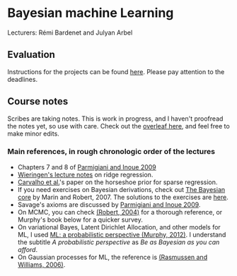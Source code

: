 # Bayesian machine Learning
Lecturers: Rémi Bardenet and Julyan Arbel

## Evaluation
Instructions for the projects can be found [here](projects/papers.pdf). Please pay attention to the deadlines.

## Course notes
Scribes are taking notes. This is work in progress, and I haven't proofread the notes yet, so use with care. Check out the [overleaf here](https://www.overleaf.com/7327431551dnysmcchtgtt), and feel free to make minor edits.

### Main references, in rough chronologic order of the lectures
* Chapters 7 and 8 of [Parmigiani and Inoue 2009](https://www.webdepot.umontreal.ca/Usagers/perronf/MonDepotPublic/stt2100/Decision_theory.pdf)
* [Wieringen's lecture notes](https://arxiv.org/abs/1509.09169) on ridge regression.
* [Carvalho et al.](https://faculty.chicagobooth.edu/nicholas.polson/research/papers/Horse.pdf)'s paper on the horseshoe prior for sparse regression.
* If you need exercises on Bayesian derivations, check out [The Bayesian core](https://books.google.fr/books/about/Bayesian_Core_A_Practical_Approach_to_Co.html?id=5xwuouehKQoC&redir_esc=y) by Marin and Robert, 2007. The solutions to the exercises are [here](https://arxiv.org/pdf/0910.4696.pdf).
* Savage's axioms are discussed by [Parmigiani and Inoue 2009](https://www.webdepot.umontreal.ca/Usagers/perronf/MonDepotPublic/stt2100/Decision_theory.pdf).
* On MCMC, you can check [(Robert, 2004)](https://www.springer.com/gp/book/9780387212395) for a thorough reference, or Murphy's book below for a quicker survey.
* On variational Bayes, Latent Dirichlet Allocation, and other models for ML, I used [ML: a probabilistic perspective (Murphy, 2012)](https://doc.lagout.org/science/Artificial%20Intelligence/Machine%20learning/Machine%20Learning_%20A%20Probabilistic%20Perspective%20%5BMurphy%202012-08-24%5D.pdf). I understand the subtitle *A probabilistic perspective* as *Be as Bayesian as you can afford*.
* On Gaussian processes for ML, the reference is [(Rasmussen and Williams, 2006)](http://www.gaussianprocess.org/gpml/).

